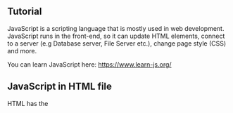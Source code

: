 Tutorial
--------
JavaScript is a scripting language that is mostly used in web development. JavaScript runs in the front-end, so it can update HTML elements, connect to a server (e.g Database server, File Server etc.), change page style (CSS) and more.

You can learn JavaScript here: https://www.learn-js.org/

## JavaScript in HTML file
HTML has the <script> tag, which allows scripts in a web page.
	
Example:

    <!DOCTYPE html>
    <html>
    <head>
	<title>JavaScript</title>
    </head>
    <body>
	    <p>Hello, JavaScript!</p>
    </body>
    <script>
	console.log("Hello World!");
    </script>
    </html>

"Hello World!" will show in your browser's console.

## External JavaScript

You can import a JavaScript (.js) file.
This is useful for organizing your website.

JS File (example.js):

    console.log("Hello World!");

HTML File:
	
    <!DOCTYPE html>
    <html>
    <head>
	<title>External JavaScript</title>
    </head>
    <body>
	<p>External JavaScript!</p>
    </body>
    <script src="example.js"></script>
    </html>

The `src`  attribute, imports the specified JavaScript file.

Also the `src` attribute, can import scripts from a CDN (Content Delivery Network). That is mostly used for including JavaScript libraries.

    <!DOCTYPE html>
    <html>
    <head>
	<title>External CDN JavaScript</title>
    </head>
    <body>
	<p>External CDN JavaScript!</p>
    </body>
    <script src="https://ajax.googleapis.com/ajax/libs/jquery/3.5.1/jquery.min.js"></script>
    </html>

## The `type` attribute
The `<script>` tag has the `type` attribute, which specifies the scripting language that is going to be used in the `<script>` tag. Now it's almost obsolete. JavaScript is the default.

They would use this in the HTML4 days:

    <html>
    <head>
	<title>Other scripting languages</title>
    </head>
    <body>
	<p>Other scripting languages</p>
    </body>
    <script type="text/javascript">
    console.log("Hello World");
    </script>
    </html>


Exercise
--------
1. Add JavaScript code after `</body>`. The code must be `alert("Hello World!");` *(This will popup "Hello World!")*

Tutorial Code
-------------
	
    <!DOCTYPE html>
    <html>
    <head>
	<title>JavaScript</title>
    </head>
    <body>
	<p>Alert!</p>
    </body>

    </html>

Expected Output
---------------

    <!DOCTYPE html>
    <html>
    <head>
	<title>JavaScript</title>
    </head>
    <body>
	<p>Alert!</p>
    </body>
    <script>
    alert("Hello World!");
    </script>
    </html>

Solution
--------

    <!DOCTYPE html>
    <html>
    <head>
	<title>JavaScript</title>
    </head>
    <body>
	<p>Alert!</p>
    </body>
    <script>
    alert("Hello World!");
    </script>
    </html>

